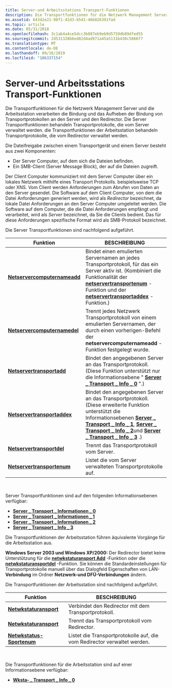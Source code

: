 ```yaml
---
title: Server-und Arbeitsstations Transport-Funktionen
description: Die Transportfunktionen für die Netzwerk Management Server und die Arbeitsstation verarbeiten die Bindung und das Aufheben der Bindung von Transportprotokollen an den Server und den Redirector.
ms.assetid: 64342e21-98f1-42d3-b541-46b826391fad
ms.topic: article
ms.date: 05/31/2018
ms.openlocfilehash: 3c1ab4a4ce5dcc3b887eb9eb9d5759db89dfed55
ms.sourcegitcommit: 2d531328b6ed82d4ad971a45a5131b430c5866f7
ms.translationtype: MT
ms.contentlocale: de-DE
ms.lasthandoff: 09/16/2019
ms.locfileid: "106337154"
---
```

# <a name="server-and-workstation-transport-functions"></a>Server-und Arbeitsstations Transport-Funktionen

Die Transportfunktionen für die Netzwerk Management Server und die Arbeitsstation verarbeiten die Bindung und das Aufheben der Bindung von Transportprotokollen an den Server und den Redirector. Die Server Transportfunktionen behandeln Transportprotokolle, die vom Server verwaltet werden. die Transportfunktionen der Arbeitsstation behandeln Transportprotokolle, die vom Redirector verwaltet werden.

Die Dateifreigabe zwischen einem Transportgerät und einem Server besteht aus zwei Komponenten:

-   Der Server Computer, auf dem sich die Dateien befinden.
-   Ein SMB-Client (Server Message Block), der auf die Dateien zugreift.

Der Client Computer kommuniziert mit dem Server Computer über ein lokales Netzwerk mithilfe eines Transport Protokolls. beispielsweise TCP oder XNS. Vom Client werden Anforderungen zum Abrufen von Daten an den Server gesendet. Die Software auf dem Client Computer, von dem die Datei Anforderungen generiert werden, wird als *Redirector* bezeichnet, da lokale Datei Anforderungen an den Server Computer umgeleitet werden. Die Software auf dem Computer, die die Datei Anforderungen empfängt und verarbeitet, wird als *Server* bezeichnet, da Sie die Clients bedient. Das für diese Anforderungen spezifische Format wird als SMB-Protokoll bezeichnet.

Die Server Transportfunktionen sind nachfolgend aufgeführt.



| Funktion                                                     | BESCHREIBUNG                                                                                                                                                                                                                                                                                                                 |
|--------------------------------------------------------------|-----------------------------------------------------------------------------------------------------------------------------------------------------------------------------------------------------------------------------------------------------------------------------------------------------------------------------|
| [**Netservercomputernameadd**](/windows/desktop/api/Lmserver/nf-lmserver-netservercomputernameadd) | Bindet einen emulierten Servernamen an jedes Transportprotokoll, für das ein Server aktiv ist. (Kombiniert die Funktionalität der [**netservertransportenum**](/windows/desktop/api/Lmserver/nf-lmserver-netservertransportenum) -Funktion und der [**netservertransportaddex**](/windows/desktop/api/Lmserver/nf-lmserver-netservertransportaddex) -Funktion.)                                            |
| [**Netservercomputernamedel**](/windows/desktop/api/Lmserver/nf-lmserver-netservercomputernamedel) | Trennt jedes Netzwerk Transportprotokoll von einem emulierten Servernamen, der durch einen vorherigen-Befehl der **netservercomputernameadd** -Funktion festgelegt wurde.                                                                                                                                                                               |
| [**Netservertransportadd**](/windows/desktop/api/Lmserver/nf-lmserver-netservertransportadd)       | Bindet den angegebenen Server an das Transportprotokoll. (Diese Funktion unterstützt nur die Informationsebene " [**Server \_ Transport \_ Info \_ 0**](/windows/desktop/api/Lmserver/ns-lmserver-server_transport_info_0) ".)                                                                                                                                                |
| [**Netservertransportaddex**](/windows/desktop/api/Lmserver/nf-lmserver-netservertransportaddex)   | Bindet den angegebenen Server an das Transportprotokoll. (Diese erweiterte Funktion unterstützt die Informationsebenen [**Server \_ Transport \_ Info \_ 1**](/windows/desktop/api/Lmserver/ns-lmserver-server_transport_info_1), [**Server \_ Transport \_ Info \_ 2**](/windows/desktop/api/Lmserver/ns-lmserver-server_transport_info_2)und [**Server \_ Transport \_ Info \_ 3**](/windows/desktop/api/Lmserver/ns-lmserver-server_transport_info_3) .) |
| [**Netservertransportdel**](/windows/desktop/api/Lmserver/nf-lmserver-netservertransportdel)       | Trennt das Transportprotokoll vom Server.                                                                                                                                                                                                                                                                         |
| [**Netservertransportenum**](/windows/desktop/api/Lmserver/nf-lmserver-netservertransportenum)     | Listet die vom Server verwalteten Transportprotokolle auf.                                                                                                                                                                                                                                                                   |



 

Server Transportfunktionen sind auf den folgenden Informationsebenen verfügbar:

-   [**Server \_ Transport \_ Informationen \_ 0**](/windows/desktop/api/Lmserver/ns-lmserver-server_transport_info_0)
-   [**Server \_ Transport \_ Informationen \_ 1**](/windows/desktop/api/Lmserver/ns-lmserver-server_transport_info_1)
-   [**Server \_ Transport \_ Informationen \_ 2**](/windows/desktop/api/Lmserver/ns-lmserver-server_transport_info_2)
-   [**Server \_ Transport \_ Info \_ 3**](/windows/desktop/api/Lmserver/ns-lmserver-server_transport_info_3)

Die Transportfunktionen der Arbeitsstation führen äquivalente Vorgänge für die Arbeitsstation aus.

**Windows Server 2003 und Windows XP/2000:** Der Redirector bietet keine Unterstützung für die [**netwkstaturansport Add**](/windows/desktop/api/lmwksta/nf-lmwksta-netwkstatransportadd) -Funktion oder die [**netwkstaturansportdel**](/windows/desktop/api/lmwksta/nf-lmwksta-netwkstatransportdel) -Funktion. Sie können die Standardeinstellungen für Transportprotokolle manuell über das Dialogfeld Eigenschaften von LAN- **Verbindung** im Ordner **Netzwerk-und DFÜ-Verbindungen** ändern.

Die Transportfunktionen der Arbeitsstation sind nachfolgend aufgeführt.



| Funktion                                               | BESCHREIBUNG                                                       |
|--------------------------------------------------------|-------------------------------------------------------------------|
| [**Netwkstaturansport**](/windows/desktop/api/lmwksta/nf-lmwksta-netwkstatransportadd)   | Verbindet den Redirector mit dem Transportprotokoll.                |
| [**Netwkstaturansport**](/windows/desktop/api/lmwksta/nf-lmwksta-netwkstatransportdel)   | Trennt das Transportprotokoll vom Redirector.           |
| [**Netwkstatus-Sportenum**](/windows/desktop/api/Lmwksta/nf-lmwksta-netwkstatransportenum) | Listet die Transportprotokolle auf, die vom Redirector verwaltet werden. |



 

Die Transportfunktionen für die Arbeitsstation sind auf einer Informationsebene verfügbar:

-   [**Wksta- \_ Transport \_ Info \_ 0**](/windows/desktop/api/Lmwksta/ns-lmwksta-wksta_transport_info_0)

 

 




